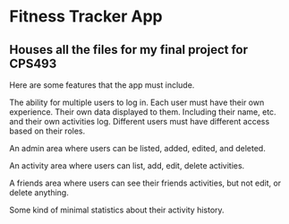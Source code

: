 # Fitness Tracker App
## Houses all the files for my final project for CPS493

Here are some features that the app must include.

  The ability for multiple users to log in. Each user must have their own experience.
      Their own data displayed to them. Including their name, etc. and their own activities log.
      Different users must have different access based on their roles.
      
  An admin area where users can be listed, added, edited, and deleted.
  
  An activity area where users can list, add, edit, delete activities.
  
  A friends area where users can see their friends activities, but not edit, or delete anything.
  
  Some kind of minimal statistics about their activity history.
